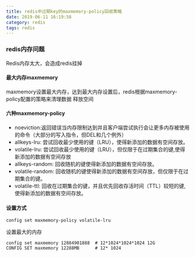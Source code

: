 ```yaml
---
title: redis中过期key的maxmemory-policy回收策略
date: 2019-06-11 16:19:58
category: redis
tags: redis
---
```


### redis内存问题

Redis内存太大，会造成redis挂掉

#### 最大内存maxmemory

maxmemory设置最大内存，达到最大内存设置后，redis根据maxmemory-policy配置的策略来清理数据 释放空间

#### 六种maxmemory-policy

* noeviction:返回错误当内存限制达到并且客户端尝试执行会让更多内存被使用的命令（大部分的写入指令，但DEL和几个例外）
* allkeys-lru: 尝试回收最少使用的键（LRU），使得新添加的数据有空间存放。
* volatile-lru: 尝试回收最少使用的键（LRU），但仅限于在过期集合的键,使得新添加的数据有空间存放
* allkeys-random: 回收随机的键使得新添加的数据有空间存放。
* volatile-random: 回收随机的键使得新添加的数据有空间存放，但仅限于在过期集合的键。
* volatile-ttl: 回收在过期集合的键，并且优先回收存活时间（TTL）较短的键,使得新添加的数据有空间存放。



#### 设置方式

```shell
config set maxmemory-policy volatile-lru 
```
设置最大的内存
```shell
config set maxmemory 12884901888  # 12*1024*1024*1024 12G
CONFIG SET maxmemory 12288MB      # 12* 1024
```



